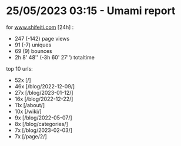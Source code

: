 # 25/05/2023 03:15 - Umami report
for www.shifeiti.com [24h] :

 - 247 (-142) page views
 - 91 (-7) uniques
 - 69 (9) bounces
 - 2h 8' 48'' (-3h 60' 27'') totaltime


top 10 urls:
 - 52x [/]
 - 46x [/blog/2022-12-09/]
 - 27x [/blog/2023-01-12/]
 - 16x [/blog/2022-12-22/]
 - 11x [/about/]
 - 10x [/wiki/]
 - 9x [/blog/2022-05-07/]
 - 8x [/blog/categories/]
 - 7x [/blog/2023-02-03/]
 - 7x [/page/2/]


